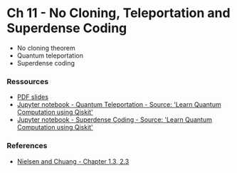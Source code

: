 # Ch 11 - No Cloning, Teleportation and Superdense Coding
- No cloning theorem
- Quantum teleportation
- Superdense coding

### Ressources

- [PDF slides](https://github.com/bfedrici-phd/QC-2020-CPE/blob/master/Ch11/Ch11-No-Cloning-Teleportation-Superdense-Coding.pdf)
- [Jupyter notebook - Quantum Teleportation - Source: 'Learn Quantum Computation using Qiskit']()
- [Jupyter notebook - Superdense Coding - Source: 'Learn Quantum Computation using Qiskit']()

### References
- [Nielsen and Chuang - Chapter 1.3, 2.3](http://mmrc.amss.cas.cn/tlb/201702/W020170224608149940643.pdf)
